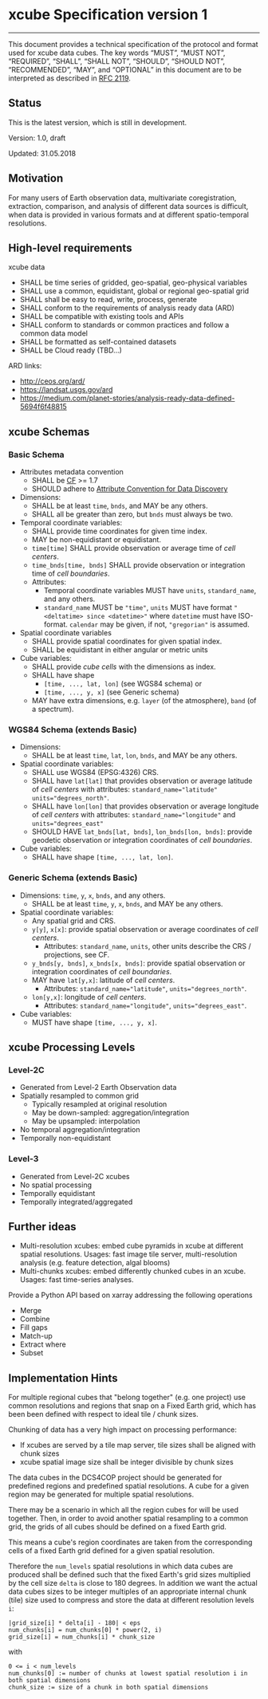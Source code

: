 # xcube Specification version 1


--------------------------------------

This document provides a technical specification of the protocol and format used 
for xcube data cubes. The key words “MUST”, “MUST NOT”, “REQUIRED”, “SHALL”,
 “SHALL NOT”, “SHOULD”, “SHOULD NOT”, “RECOMMENDED”, “MAY”, and “OPTIONAL” in 
 this document are to be interpreted as described in 
 [RFC 2119](https://www.ietf.org/rfc/rfc2119.txt).

## Status

This is the latest version, which is still in development.

Version: 1.0, draft

Updated: 31.05.2018


## Motivation

For many users of Earth observation data, multivariate coregistration, 
extraction, comparison, and analysis of different data sources is difficult,
when data is provided in various formats and at different spatio-temporal 
resolutions.


## High-level requirements


xcube data 

* SHALL be time series of gridded, geo-spatial, geo-physical variables  
* SHALL use a common, equidistant, global or regional geo-spatial grid
* SHALL shall be easy to read, write, process, generate
* SHALL conform to the requirements of analysis ready data (ARD)
* SHALL be compatible with existing tools and APIs
* SHALL conform to standards or common practices and follow a common data model
* SHALL be formatted as self-contained datasets
* SHALL be Cloud ready (TBD...)

ARD links:

* http://ceos.org/ard/
* https://landsat.usgs.gov/ard
* https://medium.com/planet-stories/analysis-ready-data-defined-5694f6f48815
 

## xcube Schemas

### Basic Schema

* Attributes metadata convention 
  * SHALL be [CF](http://cfconventions.org/) >= 1.7 
  * SHOULD adhere to [Attribute Convention for Data Discovery](http://wiki.esipfed.org/index.php/Attribute_Convention_for_Data_Discovery) 
* Dimensions: 
  * SHALL be at least `time`, `bnds`, and MAY be any others.
  * SHALL all be greater than zero, but `bnds` must always be two. 
* Temporal coordinate variables: 
  * SHALL provide time coordinates for given time index.
  * MAY be non-equidistant or equidistant. 
  * `time[time]` SHALL provide observation or average time of *cell centers*. 
  * `time_bnds[time, bnds]` SHALL provide observation or integration time of *cell boundaries*. 
  * Attributes: 
    * Temporal coordinate variables MUST have `units`, `standard_name`, and any others.
    * `standard_name` MUST be `"time"`, `units` MUST have format `"<deltatime> since <datetime>"` 
       where `datetime` must have ISO-format. `calendar` may be given, if not,
      `"gregorian"` is assumed.
* Spatial coordinate variables
  * SHALL provide spatial coordinates for given spatial index.
  * SHALL be equidistant in either angular or metric units 
* Cube variables: 
  * SHALL provide *cube cells* with the dimensions as index.
  * SHALL have shape 
    * `[time, ..., lat, lon]` (see WGS84 schema) or 
    * `[time, ..., y, x]` (see Generic schema) 
  * MAY have extra dimensions, e.g. `layer` (of the atmosphere), `band` (of a spectrum).


### WGS84 Schema (extends Basic)

* Dimensions:
  * SHALL be at least `time`, `lat`, `lon`, `bnds`, and MAY be any others. 
* Spatial coordinate variables: 
  * SHALL use WGS84 (EPSG:4326) CRS.
  * SHALL have `lat[lat]` that provides observation or average latitude of *cell centers*
    with attributes: `standard_name="latitude"` `units="degrees_north"`.
  * SHALL have `lon[lon]` that provides observation or average longitude of *cell centers* 
    with attributes: `standard_name="longitude"` and `units="degrees_east"` 
  * SHOULD HAVE `lat_bnds[lat, bnds]`, `lon_bnds[lon, bnds]`: provide geodetic observation or integration coordinates of *cell boundaries*. 
* Cube variables: 
  * SHALL have shape `[time, ..., lat, lon]`. 

### Generic Schema (extends Basic)

* Dimensions: `time`, `y`, `x`, `bnds`, and any others. 
  * SHALL be at least `time`, `y`, `x`, `bnds`, and MAY be any others. 
* Spatial coordinate variables: 
  * Any spatial grid and CRS.
  * `y[y]`, `x[x]`: provide spatial observation or average coordinates of *cell centers*.
    *  Attributes: `standard_name`, `units`, other units describe the CRS / projections, see CF.
  * `y_bnds[y, bnds]`, `x_bnds[x, bnds]`: provide spatial observation or integration coordinates of *cell boundaries*.
  * MAY have `lat[y,x]`: latitude of *cell centers*. 
    *  Attributes: `standard_name="latitude"`, `units="degrees_north"`.
  * `lon[y,x]`: longitude of *cell centers*. 
    *  Attributes: `standard_name="longitude"`, `units="degrees_east"`.
* Cube variables: 
  * MUST have shape `[time, ..., y, x]`. 



## xcube Processing Levels


### Level-2C 

* Generated from Level-2 Earth Observation data
* Spatially resampled to common grid
  * Typically resampled at original resolution
  * May be down-sampled: aggregation/integration
  * May be upsampled: interpolation
* No temporal aggregation/integration
* Temporally non-equidistant

### Level-3

* Generated from Level-2C xcubes
* No spatial processing
* Temporally equidistant
* Temporally integrated/aggregated

## Further ideas 

* Multi-resolution xcubes: embed cube pyramids in xcube at different spatial resolutions.
  Usages: fast image tile server, multi-resolution analysis (e.g. feature detection, algal blooms)
* Multi-chunks xcubes: embed differently chunked cubes in an xcube.
  Usages: fast time-series analyses.   

Provide a Python API based on xarray addressing the following operations

* Merge
* Combine
* Fill gaps
* Match-up
* Extract where
* Subset

## Implementation Hints

For multiple regional cubes that "belong together" (e.g. one project)
use common resolutions and regions that snap on a Fixed Earth grid, which has been
been defined with respect to ideal tile / chunk sizes. 

Chunking of data has a very high impact on processing performance:

* If xcubes are served by a tile map server, tile sizes shall be aligned with chunk sizes
* xcube spatial image size shall be integer divisible by chunk sizes 


The data cubes in the DCS4COP project should be generated for predefined 
regions and predefined spatial resolutions. A cube for a given region may be 
generated for multiple spatial resolutions.

There may be a scenario in which all the region cubes for will be used together. Then,
in order to avoid another spatial resampling to a common grid, the grids of all cubes should be
defined on a fixed Earth grid.

This means a cube's region coordinates are taken from the corresponding cells 
of a fixed Earth grid defined for a given spatial resolution.

Therefore the `num_levels` spatial resolutions in which data cubes are produced shall be defined such that
the fixed Earth's grid sizes multiplied by the cell size `delta` is close to 180 degrees.
In addition we want the actual data cubes sizes to be integer multiples of an appropriate internal
chunk (tile) size used to compress and store the data at different resolution levels `i`:

    |grid_size[i] * delta[i] - 180| < eps
    num_chunks[i] = num_chunks[0] * power(2, i)
    grid_size[i] = num_chunks[i] * chunk_size

with

    0 <= i < num_levels
    num_chunks[0] := number of chunks at lowest spatial resolution i in both spatial dimensions
    chunk_size := size of a chunk in both spatial dimensions



